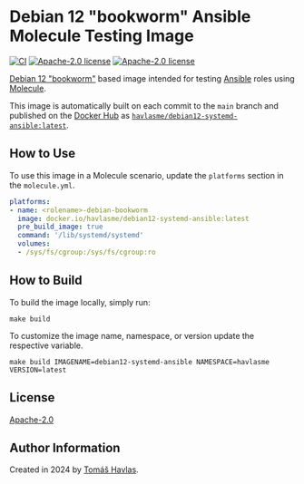 Debian 12 "bookworm" Ansible Molecule Testing Image
===================================================

[![CI][gitlabci-image]][gitlabci-link]
[![Apache-2.0 license][dockerhub-image]][dockerhub-link]
[![Apache-2.0 license][license-image]][license-link]

[Debian 12 "bookworm"](https://hub.docker.com/_/debian) based image intended for testing [Ansible](https://www.ansible.com/) roles using [Molecule](https://ansible.readthedocs.io/projects/molecule/).

This image is automatically built on each commit to the `main` branch and published on the [Docker Hub](https://hub.docker.com/) as [`havlasme/debian12-systemd-ansible:latest`](https://hub.docker.com/r/havlasme/debian12-systemd-ansible).

How to Use
----------

To use this image in a Molecule scenario, update the `platforms` section in the `molecule.yml`.

```yaml title="molecule.yml"
platforms:
- name: <rolename>-debian-bookworm
  image: docker.io/havlasme/debian12-systemd-ansible:latest
  pre_build_image: true
  command: '/lib/systemd/systemd'
  volumes:
  - /sys/fs/cgroup:/sys/fs/cgroup:ro
```

How to Build
------------

To build the image locally, simply run:

```shell
make build
```

To customize the image name, namespace, or version update the respective variable.

```shell
make build IMAGENAME=debian12-systemd-ansible NAMESPACE=havlasme VERSION=latest
```

License
-------

[Apache-2.0][license-link]

Author Information
------------------

Created in 2024 by [Tomáš Havlas](https://havlas.me/).


[license-image]: https://img.shields.io/badge/license-Apache2.0-blue.svg?style=flat-square
[license-link]: LICENSE

[dockerhub-image]: https://img.shields.io/docker/pulls/havlasme/debian12-systemd-ansible?style=flat-square
[dockerhub-link]: https://hub.docker.com/r/havlasme/debian12-systemd-ansible

[gitlabci-image]: https://img.shields.io/gitlab/pipeline-status/havlas.me/docker-debian12-systemd-ansible?style=flat-square
[gitlabci-link]: https://gitlab.com/havlas.me/docker-debian12-systemd-ansible/-/pipelines
